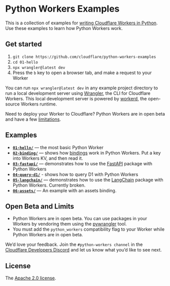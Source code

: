 # Python Workers Examples

This is a collection of examples for [writing Cloudflare Workers in Python](https://developers.cloudflare.com/workers/languages/python). Use these examples to learn how Python Workers work.

## Get started

1. `git clone https://github.com/cloudflare/python-workers-examples`
2. `cd 01-hello`
3. `npx wrangler@latest dev`
4. Press the `b` key to open a browser tab, and make a request to your Worker

You can run `npx wrangler@latest dev` in any example project directory to run a local development server using [Wrangler](https://developers.cloudflare.com/workers/wrangler/), the CLI for Cloudflare Workers. This local development server is powered by [workerd](https://github.com/cloudflare/workerd), the open-source Workers runtime.

Need to deploy your Worker to Cloudflare? Python Workers are in open beta and have a few [limitations](#open-beta-and-limits).

## Examples

- [**`01-hello/`**](01-hello) — the most basic Python Worker
- [**`02-binding/`**](02-binding) — shows how [bindings](https://developers.cloudflare.com/workers/configuration/bindings/) work in Python Workers. Put a key into Workers KV, and then read it.
- [**`03-fastapi/`**](03-fastapi) — demonstrates how to use the [FastAPI](https://fastapi.tiangolo.com/) package with Python Workers
- [**`04-query-d1/`**](04-query-d1) - shows how to query D1 with Python Workers
- [**`05-langchain/`**](05-langchain) — demonstrates how to use the [LangChain](https://pypi.org/project/langchain/) package with Python Workers. Currently broken.
- [**`06-assets/`**](06-assets) — An example with an assets binding.



## Open Beta and Limits

- Python Workers are in open beta. You can use packages in your Workers by vendoring them using the [pywrangler](https://github.com/cloudflare/workers-py?tab=readme-ov-file#pywrangler) tool.
- You must add the `python_workers` compatibility flag to your Worker while Python Workers are in open beta.

We’d love your feedback. Join the `#python-workers channel` in the [Cloudflare Developers Discord](https://discord.cloudflare.com/) and let us know what you’d like to see next.

## License

The [Apache 2.0 license](LICENSE).
